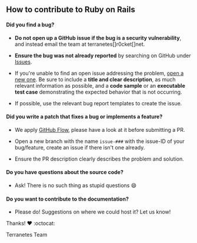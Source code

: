 ## How to contribute to Ruby on Rails

#### **Did you find a bug?**

* **Do not open up a GitHub issue if the bug is a security vulnerability**, and instead email the team at terranetes[]r0cket[]net.

* **Ensure the bug was not already reported** by searching on GitHub under [Issues](https://github.com/f0o/terranetes/issues).

* If you're unable to find an open issue addressing the problem, [open a new one](https://github.com/f0o/terranetes/issues/new). Be sure to include a **title and clear description**, as much relevant information as possible, and a **code sample** or an **executable test case** demonstrating the expected behavior that is not occurring.

* If possible, use the relevant bug report templates to create the issue.

#### **Did you write a patch that fixes a bug or implements a feature?**

* We apply [GitHub Flow](https://guides.github.com/introduction/flow/), please have a look at it before submitting a PR.

* Open a new branch with the name `issue-###` with the issue-ID of your bug/feature, create an issue if there isn't one already.

* Ensure the PR description clearly describes the problem and solution.

#### **Do you have questions about the source code?**

* Ask! There is no such thing as stupid questions :smile:

#### **Do you want to contribute to the documentation?**

* Please do! Suggestions on where we could host it? Let us know!



Thanks! :heart: :octocat:

Terranetes Team

